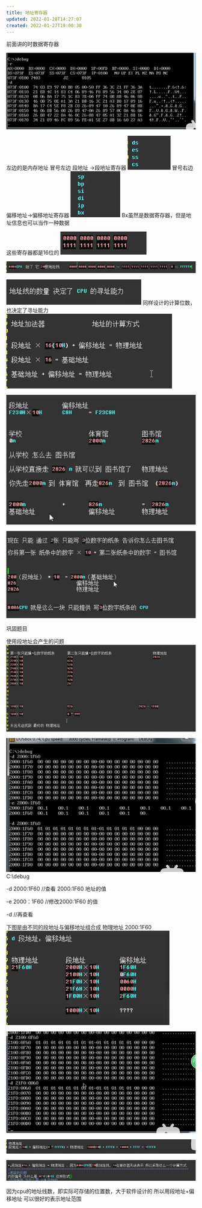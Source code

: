 ```yaml
---
title: 地址寄存器
updated: 2022-01-28T14:27:07
created: 2022-01-27T19:00:30
---
```


前面讲的时数据寄存器

![image1](../../resources/6dcd78b9dd0e4a50a1508871f990b514.png)

左边的是内存地址
冒号左边 段地址 -\>段地址寄存器
![image2](../../resources/9dffdbbb6ac74a5189173e517f5204f0.png)
冒号右边 偏移地址-\>偏移地址寄存器
![image3](../../resources/d9c2a36517de4cadbfc4da997f2997bd.png)
Bx虽然是数据寄存器，但是地址信息也可以当作一种数据

这些寄存器都是16位的
![image4](../../resources/f00e3db2b3394744ac9915dad1ab4131.png)

![image5](../../resources/0ee3785b594041e6bd42dbabfebba1df.png)

![image6](../../resources/aac6674b51d54dbf92781a2678b5fecf.png)
同样设计的计算位数，也决定了寻址能力
![image7](../../resources/b457ed2e2c9845c3b84c3e53e104a9e0.png)

![image8](../../resources/21e01716d69541a2aa6c22557da0a5e4.png)

![image9](../../resources/4529b12ea10a42e7b49d82c138dc4e9f.png)

巩固题目

使用段地址会产生的问题
![image10](../../resources/496c19c2bb8c4b43b0980caa61f85a7f.png)

![image11](../../resources/04ac0fcfc2c4468cbe9c12242d59c864.png)
C:\\debug

-d 2000:1F60
//查看 2000:1F60 地址的值

-e 2000：1F60
//修改2000:1F60 的值

-d //再查看

下图是由不同的段地址与偏移地址组合成 物理地址 2000:1F60
![image12](../../resources/4a92f11811bb4685b85763cc4609f6c4.png)

![image13](../../resources/aa0fd78905c44b4b82b78b24a4362ef0.png)

![image14](../../resources/e7897c99f3df4648bc8944c9d0ec8037.png)

![image15](../../resources/148dc48e6f404763805b01c11e722f94.png)

因为cpu的地址线数，即实际可存储的位置数，大于软件设计的
所以用段地址+偏移地址 可以很好的表示地址范围

